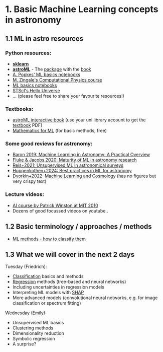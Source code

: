 

# 1. Basic Machine Learning concepts in astronomy

## 1.1 ML in astro resources

### Python resources:

* [**sklearn**](https://scikit-learn.org/stable/index.html)
* [**astroML**](https://www.astroml.org/) - The [package](https://www.astroml.org/) with the [book](Material/Ivezic2020_00_table_of_contents.pdf)
* [A. Popkes' ML basics notebooks](https://github.com/zotroneneis/machine_learning_basics)
* [M. Zingale's Computational Physics course](https://github.com/zingale/computational_astrophysics/blob/main/content/machine-learning/)
* [ML basics notebooks](https://github.com/zotroneneis/machine_learning_basics/)
* [STScI's Hello Universe](https://archive.stsci.edu/hello-universe)
* ... (please feel free to share your favourite resources!)

### Textbooks:

* [astroML interactive book](https://www.astroml.org/astroML-notebooks/)  (use your uni library account to get the [textbook](https://ui.adsabs.harvard.edu/abs/2020sdmm.book.....I/abstract) PDF)
* [Mathematics for ML](https://mml-book.github.io/)  (for basic methods, free)

### Some good reviews for astronomy:

* [Baron 2019: Machine Learning in Astronomy: A Practical Overview](https://ui.adsabs.harvard.edu/abs/2019arXiv190407248B/abstract)
* [Fluke & Jacobs 2020: Maturity of ML in astronomy research](https://ui.adsabs.harvard.edu/abs/2020WDMKD..10.1349F/abstract)
* [Reis+2021: Unsupervised ML in astronomical surveys](https://ui.adsabs.harvard.edu/abs/2021A%26C....3400437R/abstract)
* [Huppenkothen+2024: Best practices in ML for astronomy](https://ui.adsabs.harvard.edu/abs/2023arXiv231012528H/abstract)
* [Dvorkin+2022: Machine Learning and Cosmology](https://arxiv.org/abs/2203.08056) (has no figures but very crispy text)

### Lecture videos:

* [AI course by Patrick Winston at MIT 2010](https://ocw.mit.edu/courses/6-034-artificial-intelligence-fall-2010/video_galleries/lecture-videos/)
* Dozens of good focussed videos on youtube.. 

## 1.2 Basic terminology / approaches / methods

* [ML methods - how to classify them](https://github.com/zingale/computational_astrophysics/blob/main/content/machine-learning/machine-learning-libraries.md)

## 1.3 What we will cover in the next 2 days

Tuesday (Friedrich):

* [Classification](Material/Ivezic2020_09_classification.pdf) basics and methods
* [Regression](Material/Ivezic2020_08_regression.pdf) methods (tree-based and neural networks)
* Including uncertainties in regression models
* Interpreting ML models with [SHAP](https://shap.readthedocs.io/en/latest/api.html)
* More advanced models (convolutional neural networks, e.g. for image classification or spectrum fitting)

Wednesday (Emily):

* Unsupervised ML basics
* Clustering methods
* Dimensionality reduction
* Symbolic regression
* A surprise?

